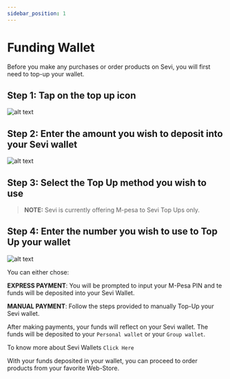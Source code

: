 ```yaml
---
sidebar_position: 1
---
```


# Funding Wallet

Before you make any purchases or order products on Sevi, you will first need to top-up your wallet.


## Step 1: Tap on the top up icon 

![alt text](/topup/topupicon.png "Logo Title Text 1")

## Step 2: Enter the amount you wish to deposit into your Sevi wallet

![alt text](/topup/topupamount.png "Logo Title Text 1")

## Step 3:	Select the Top Up method you wish to use

>**NOTE:**  Sevi is currently offering M-pesa to Sevi Top Ups only.


## Step 4: Enter the number you wish to use to Top Up your wallet


![alt text](/topup/topupnumber.png "Logo Title Text 1")


You can either chose:

**EXPRESS PAYMENT**: You will be prompted to input your M-Pesa PIN and te funds will be deposited into your Sevi Wallet.

**MANUAL PAYMENT**: Follow the steps provided to manually Top-Up your Sevi wallet.

After making payments, your funds will reflect on your Sevi wallet. The funds will be deposited to your `Personal wallet` or your `Group wallet`.

To know more about Sevi Wallets `Click Here`

With your funds deposited in your wallet, you can proceed to order products from your favorite Web-Store.
